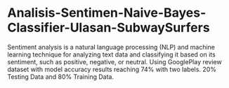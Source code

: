 # Analisis-Sentimen-Naive-Bayes-Classifier-Ulasan-SubwaySurfers
Sentiment analysis is a natural language processing (NLP) and machine learning technique for analyzing text data and classifying it based on its sentiment, such as positive, negative, or neutral. Using GooglePlay review dataset with model accuracy results reaching 74% with two labels. 20% Testing Data and 80% Training Data.
